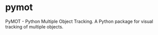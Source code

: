 # pymot
PyMOT - Python Multiple Object Tracking. A Python package for visual tracking of multiple objects.
